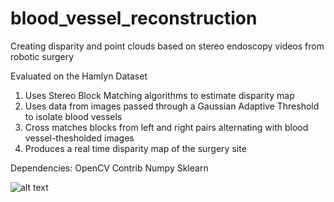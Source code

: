 # blood_vessel_reconstruction
Creating disparity and point clouds based on stereo endoscopy videos from robotic surgery 

Evaluated on the Hamlyn Dataset

1. Uses Stereo Block Matching algorithms to estimate disparity map
2. Uses data from images passed through a Gaussian Adaptive Threshold to isolate blood vessels
3. Cross matches blocks from left and right pairs alternating with blood vessel-thesholded images
4. Produces a real time disparity map of the surgery site

Dependencies:
OpenCV Contrib
Numpy
Sklearn

![alt text](https://raw.githubusercontent.com/username/projectname/branch/path/to/img.png)
